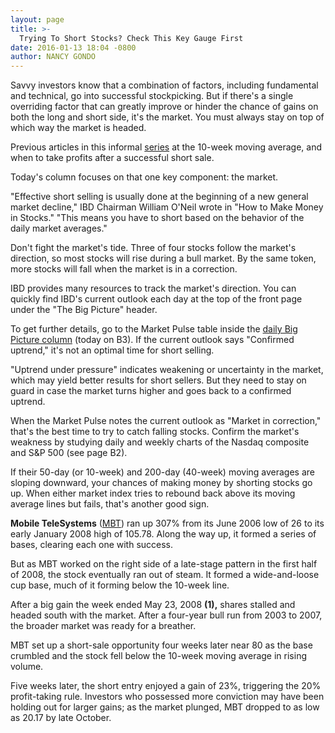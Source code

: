 ```yaml
---
layout: page
title: >-
  Trying To Short Stocks? Check This Key Gauge First
date: 2016-01-13 18:04 -0800
author: NANCY GONDO
---
```





Savvy investors know that a combination of factors, including fundamental and technical, go into successful stockpicking. But if there's a single overriding factor that can greatly improve or hinder the chance of gains on both the long and short side, it's the market. You must always stay on top of which way the market is headed.


Previous articles in this informal [series](http://education.investors.com/investors-corner/788652-short-selling-using-the-10-week.htm) at the 10-week moving average, and when to take profits after a successful short sale.


Today's column focuses on that one key component: the market.


"Effective short selling is usually done at the beginning of a new general market decline," IBD Chairman William O'Neil wrote in "How to Make Money in Stocks." "This means you have to short based on the behavior of the daily market averages."


Don't fight the market's tide. Three of four stocks follow the market's direction, so most stocks will rise during a bull market. By the same token, more stocks will fall when the market is in a correction.


IBD provides many resources to track the market's direction. You can quickly find IBD's current outlook each day at the top of the front page under the "The Big Picture" header.


To get further details, go to the Market Pulse table inside the [daily Big Picture column](http://news.investors.com/investing/big-picture.htm?nav=NewsTheBigPicture&t=1452735291010&cachecheck=1) (today on B3). If the current outlook says "Confirmed uptrend," it's not an optimal time for short selling.


"Uptrend under pressure" indicates weakening or uncertainty in the market, which may yield better results for short sellers. But they need to stay on guard in case the market turns higher and goes back to a confirmed uptrend.


When the Market Pulse notes the current outlook as "Market in correction," that's the best time to try to catch falling stocks. Confirm the market's weakness by studying daily and weekly charts of the Nasdaq composite and S&P 500 (see page B2).


If their 50-day (or 10-week) and 200-day (40-week) moving averages are sloping downward, your chances of making money by shorting stocks go up. When either market index tries to rebound back above its moving average lines but fails, that's another good sign.


**Mobile TeleSystems** ([MBT](https://research.investors.com/quote.aspx?symbol=MBT)) ran up 307% from its June 2006 low of 26 to its early January 2008 high of 105.78. Along the way up, it formed a series of bases, clearing each one with success.


But as MBT worked on the right side of a late-stage pattern in the first half of 2008, the stock eventually ran out of steam. It formed a wide-and-loose cup base, much of it forming below the 10-week line.


After a big gain the week ended May 23, 2008 **(1),** shares stalled and headed south with the market. After a four-year bull run from 2003 to 2007, the broader market was ready for a breather.


MBT set up a short-sale opportunity four weeks later near 80 as the base crumbled and the stock fell below the 10-week moving average in rising volume.


Five weeks later, the short entry enjoyed a gain of 23%, triggering the 20% profit-taking rule. Investors who possessed more conviction may have been holding out for larger gains; as the market plunged, MBT dropped to as low as 20.17 by late October.




